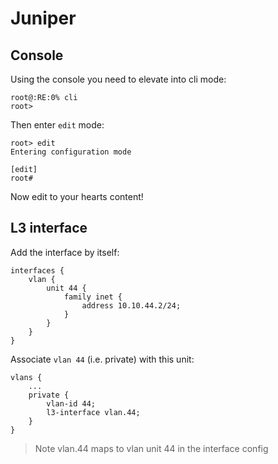 # Juniper

## Console

Using the console you need to elevate into cli mode:

```
root@:RE:0% cli
root>
```

Then enter `edit` mode:

```
root> edit
Entering configuration mode

[edit]
root#
```

Now edit to your hearts content!

## L3 interface

Add the interface by itself:

```
interfaces {
    vlan {
        unit 44 {
            family inet {
                address 10.10.44.2/24;
            }
        }
    }
}
```

Associate `vlan 44` (i.e. private) with this unit:

```
vlans {
    ...
    private {
        vlan-id 44;
        l3-interface vlan.44;
    }
}
```
> Note vlan.44 maps to vlan unit 44 in the interface config
